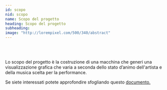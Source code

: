 ```yaml
---
id: scopo
nid: scopo
name: Scopo del progetto
heading: Scopo del progetto 
subheading: 
image: "http://lorempixel.com/500/340/abstract"
---
```

<!--
<p>I biosegnali, quali battito cardiaco e sudorazione, monitorati mediante un bracciale corredato di sensori, permettono di ricavare informazioni sullo stato d'animo del performer.</p>

<p>L’audio in ingresso, raccolto tramite ingressi jack, contiene altrettante informazioni sul mood dell'esibizione. </p>

<p>Queste informazioni verranno quindi utilizzate per scegliere l'effetto visivo che più si adatta alla performance, nonché per rendere il video reattivo e dinamico.</p> -->

<br> <br>
<p>Lo scopo del progetto è la costruzione di una macchina che generi una visualizzazione grafica che varia a seconda dello stato d’animo dell'artista e della musica scelta per la performance.</p>

<p> Se siete interessati potete approfondire sfogliando questo <a href="https://drive.google.com/open?id=1OZDLGxfbXZeDAKrvFt3UCfgj15zuz4HuL2U-3lGGjKE"> documento.

<!-- image example "http://lorempixel.com/500/340/abstract" -->

